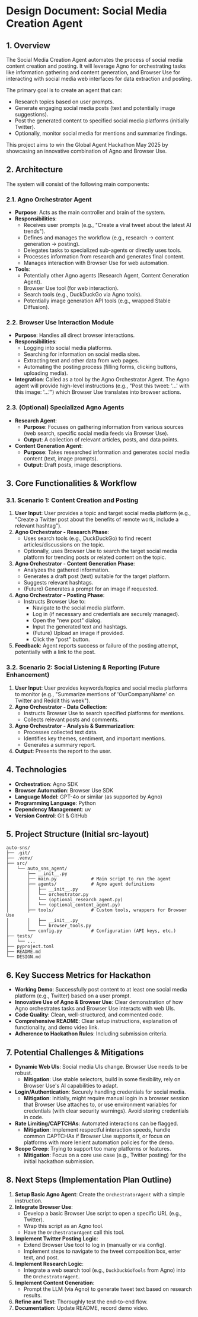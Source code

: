 # Design Document: Social Media Creation Agent

## 1. Overview

The Social Media Creation Agent automates the process of social media content creation and posting. It will leverage Agno for orchestrating tasks like information gathering and content generation, and Browser Use for interacting with social media web interfaces for data extraction and posting.

The primary goal is to create an agent that can:
- Research topics based on user prompts.
- Generate engaging social media posts (text and potentially image suggestions).
- Post the generated content to specified social media platforms (initially Twitter).
- Optionally, monitor social media for mentions and summarize findings.

This project aims to win the Global Agent Hackathon May 2025 by showcasing an innovative combination of Agno and Browser Use.

## 2. Architecture

The system will consist of the following main components:

### 2.1. Agno Orchestrator Agent
- **Purpose**: Acts as the main controller and brain of the system.
- **Responsibilities**:
    - Receives user prompts (e.g., "Create a viral tweet about the latest AI trends").
    - Defines and manages the workflow (e.g., research -> content generation -> posting).
    - Delegates tasks to specialized sub-agents or directly uses tools.
    - Processes information from research and generates final content.
    - Manages interaction with Browser Use for web automation.
- **Tools**:
    - Potentially other Agno agents (Research Agent, Content Generation Agent).
    - Browser Use tool (for web interaction).
    - Search tools (e.g., DuckDuckGo via Agno tools).
    - Potentially image generation API tools (e.g., wrapped Stable Diffusion).

### 2.2. Browser Use Interaction Module
- **Purpose**: Handles all direct browser interactions.
- **Responsibilities**:
    - Logging into social media platforms.
    - Searching for information on social media sites.
    - Extracting text and other data from web pages.
    - Automating the posting process (filling forms, clicking buttons, uploading media).
- **Integration**: Called as a tool by the Agno Orchestrator Agent. The Agno agent will provide high-level instructions (e.g., "Post this tweet: '...' with this image: '...'") which Browser Use translates into browser actions.

### 2.3. (Optional) Specialized Agno Agents
- **Research Agent**:
    - **Purpose**: Focuses on gathering information from various sources (web search, specific social media feeds via Browser Use).
    - **Output**: A collection of relevant articles, posts, and data points.
- **Content Generation Agent**:
    - **Purpose**: Takes researched information and generates social media content (text, image prompts).
    - **Output**: Draft posts, image descriptions.

## 3. Core Functionalities & Workflow

### 3.1. Scenario 1: Content Creation and Posting

1.  **User Input**: User provides a topic and target social media platform (e.g., "Create a Twitter post about the benefits of remote work, include a relevant hashtag").
2.  **Agno Orchestrator - Research Phase**:
    *   Uses search tools (e.g., DuckDuckGo) to find recent articles/discussions on the topic.
    *   Optionally, uses Browser Use to search the target social media platform for trending posts or related content on the topic.
3.  **Agno Orchestrator - Content Generation Phase**:
    *   Analyzes the gathered information.
    *   Generates a draft post (text) suitable for the target platform.
    *   Suggests relevant hashtags.
    *   (Future) Generates a prompt for an image if requested.
4.  **Agno Orchestrator - Posting Phase**:
    *   Instructs Browser Use to:
        *   Navigate to the social media platform.
        *   Log in (if necessary and credentials are securely managed).
        *   Open the "new post" dialog.
        *   Input the generated text and hashtags.
        *   (Future) Upload an image if provided.
        *   Click the "post" button.
5.  **Feedback**: Agent reports success or failure of the posting attempt, potentially with a link to the post.

### 3.2. Scenario 2: Social Listening & Reporting (Future Enhancement)

1.  **User Input**: User provides keywords/topics and social media platforms to monitor (e.g., "Summarize mentions of 'OurCompanyName' on Twitter and Reddit this week").
2.  **Agno Orchestrator - Data Collection**:
    *   Instructs Browser Use to search specified platforms for mentions.
    *   Collects relevant posts and comments.
3.  **Agno Orchestrator - Analysis & Summarization**:
    *   Processes collected text data.
    *   Identifies key themes, sentiment, and important mentions.
    *   Generates a summary report.
4.  **Output**: Presents the report to the user.

## 4. Technologies

- **Orchestration**: Agno SDK
- **Browser Automation**: Browser Use SDK
- **Language Model**: GPT-4o or similar (as supported by Agno)
- **Programming Language**: Python
- **Dependency Management**: uv
- **Version Control**: Git & GitHub

## 5. Project Structure (Initial src-layout)

```
auto-sns/
├── .git/
├── .venv/
├── src/
│   └── auto_sns_agent/
│       ├── __init__.py
│       ├── main.py             # Main script to run the agent
│       ├── agents/             # Agno agent definitions
│       │   ├── __init__.py
│       │   └── orchestrator.py
│       │   └── (optional_research_agent.py)
│       │   └── (optional_content_agent.py)
│       ├── tools/              # Custom tools, wrappers for Browser Use
│       │   ├── __init__.py
│       │   └── browser_tools.py
│       └── config.py           # Configuration (API keys, etc.)
├── tests/
│   └── ...
├── pyproject.toml
├── README.md
└── DESIGN.md
```

## 6. Key Success Metrics for Hackathon

- **Working Demo**: Successfully post content to at least one social media platform (e.g., Twitter) based on a user prompt.
- **Innovative Use of Agno & Browser Use**: Clear demonstration of how Agno orchestrates tasks and Browser Use interacts with web UIs.
- **Code Quality**: Clean, well-structured, and commented code.
- **Comprehensive README**: Clear setup instructions, explanation of functionality, and demo video link.
- **Adherence to Hackathon Rules**: Including submission criteria.

## 7. Potential Challenges & Mitigations

- **Dynamic Web UIs**: Social media UIs change. Browser Use needs to be robust.
    - **Mitigation**: Use stable selectors, build in some flexibility, rely on Browser Use's AI capabilities to adapt.
- **Login/Authentication**: Securely handling credentials for social media.
    - **Mitigation**: Initially, might require manual login in a browser session that Browser Use attaches to, or use environment variables for credentials (with clear security warnings). Avoid storing credentials in code.
- **Rate Limiting/CAPTCHAs**: Automated interactions can be flagged.
    - **Mitigation**: Implement respectful interaction speeds, handle common CAPTCHAs if Browser Use supports it, or focus on platforms with more lenient automation policies for the demo.
- **Scope Creep**: Trying to support too many platforms or features.
    - **Mitigation**: Focus on a core use case (e.g., Twitter posting) for the initial hackathon submission.

## 8. Next Steps (Implementation Plan Outline)

1.  **Setup Basic Agno Agent**: Create the `OrchestratorAgent` with a simple instruction.
2.  **Integrate Browser Use**:
    *   Develop a basic Browser Use script to open a specific URL (e.g., Twitter).
    *   Wrap this script as an Agno tool.
    *   Have the `OrchestratorAgent` call this tool.
3.  **Implement Twitter Posting Logic**:
    *   Extend Browser Use tool to log in (manually or via config).
    *   Implement steps to navigate to the tweet composition box, enter text, and post.
4.  **Implement Research Logic**:
    *   Integrate a web search tool (e.g., `DuckDuckGoTools` from Agno) into the `OrchestratorAgent`.
5.  **Implement Content Generation**:
    *   Prompt the LLM (via Agno) to generate tweet text based on research results.
6.  **Refine and Test**: Thoroughly test the end-to-end flow.
7.  **Documentation**: Update README, record demo video. 